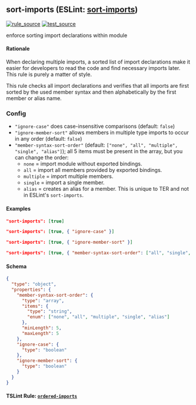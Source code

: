<!-- Start:AutoDoc:: Modify `src/readme/rules.ts` and run `gulp readme` to update block -->

## sort-imports (ESLint: [sort-imports](http://eslint.org/docs/rules/sort-imports))

[![rule_source](https://img.shields.io/badge/%F0%9F%93%8F%20rule-source-green.svg)](https://github.com/buzinas/tslint-eslint-rules/blob/master/src/rules/sortImportsRule.ts)
[![test_source](https://img.shields.io/badge/%F0%9F%93%98%20test-source-blue.svg)](https://github.com/buzinas/tslint-eslint-rules/blob/master/src/test/rules/sortImportsRuleTests.ts)

enforce sorting import declarations within module

#### Rationale

When declaring multiple imports, a sorted list of import declarations make it easier for developers to
read the code and find necessary imports later. This rule is purely a matter of style.

This rule checks all import declarations and verifies that all imports are first sorted by the used member
syntax and then alphabetically by the first member or alias name.

### Config

- `"ignore-case"` does case-insensitive comparisons (default: `false`)
- `"ignore-member-sort"` allows members in multiple type imports to occur in any order (default: `false`)
- `"member-syntax-sort-order"` (default: `["none", "all", "multiple", "single", "alias"]`); all 5 items must be
  present in the array, but you can change the order:
  - `none` = import module without exported bindings.
  - `all` = import all members provided by exported bindings.
  - `multiple` = import multiple members.
  - `single` = import a single member.
  - `alias` = creates an alias for a member. This is unique to TER and not in ESLint's `sort-imports`.

#### Examples

```json
"sort-imports": [true]
```

```json
"sort-imports": [true, { "ignore-case" }]
```

```json
"sort-imports": [true, { "ignore-member-sort" }]
```

```json
"sort-imports": [true, { "member-syntax-sort-order": ["all", "single", "multiple", "none", "alias"] }]
```

#### Schema

```json
{
  "type": "object",
  "properties": {
    "member-syntax-sort-order": {
      "type": "array",
      "items": {
        "type": "string",
        "enum": ["none", "all", "multiple", "single", "alias"]
      },
      "minLength": 5,
      "maxLength": 5
    },
    "ignore-case": {
      "type": "boolean"
    },
    "ignore-member-sort": {
      "type": "boolean"
    }
  }
}
```

<!-- End:AutoDoc -->

#### TSLint Rule: [`ordered-imports`]

[`ordered-imports`]: https://palantir.github.io/tslint/rules/ordered-imports/
